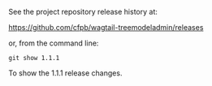 See the project repository release history at:

https://github.com/cfpb/wagtail-treemodeladmin/releases

or, from the command line:

```
git show 1.1.1
```

To show the 1.1.1 release changes.
